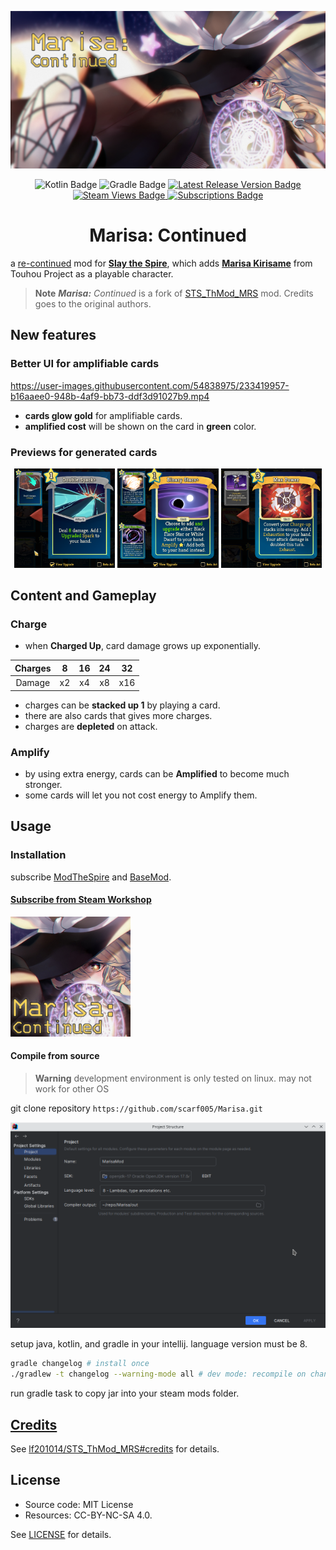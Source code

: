 [![Banner image depicting Kirisame Marisa and the title 'Marisa: Continued'](docs/repoTemplate/RepoTemplate.png)][workshop]

<div align="center">
  <img alt="Kotlin Badge"
    src="https://img.shields.io/badge/kotlin-%237F52FF.svg?style=for-the-badge&logo=kotlin&logoColor=white" />
  <img alt="Gradle Badge"
    src="https://img.shields.io/badge/Gradle-02303A.svg?style=for-the-badge&logo=Gradle&logoColor=white" />
  <a href="https://github.com/scarf005/Marisa/releases/latest">
    <img alt="Latest Release Version Badge"
      src="https://img.shields.io/github/v/release/scarf005/Marisa?style=for-the-badge" />
  </a>
  <a href="https://steamcommunity.com/sharedfiles/filedetails/?id=2902980404">
    <img alt="Steam Views Badge"
      src="https://img.shields.io/steam/views/2902980404?style=for-the-badge">
  </a>
  <a href="https://steamcommunity.com/sharedfiles/filedetails/?id=2902980404">
    <img alt="Subscriptions Badge"
      src="https://img.shields.io/steam/subscriptions/2902980404?style=for-the-badge" />
  </a>
  <h1>Marisa: Continued</h1>
</div>

a [re-continued][original] mod for [**Slay the Spire**][sts], which adds
**[Marisa Kirisame][marisa]** from Touhou Project as a playable character.

> **Note** _**Marisa:** Continued_ is a fork of [STS_ThMod_MRS][original-github]
> mod. Credits goes to the original authors.

## New features

### Better UI for amplifiable cards

https://user-images.githubusercontent.com/54838975/233419957-b16aaee0-948b-4af9-bb73-ddf3d91027b9.mp4

- **cards glow gold** for amplifiable cards.
- **amplified cost** will be shown on the card in **green** color.

### Previews for generated cards

<div align="center">
  <img src="docs/preview/01.png" width="32%" alt="Double Spark" />
  <img src="docs/preview/02.png" width="32%" alt="Binary Stars+" />
  <img src="docs/preview/03.png" width="32%" alt="Max Power" />
</div>

## Content and Gameplay

### Charge

- when **Charged Up**, card damage grows up exponentially.

| Charges |  8  | 16  | 24  | 32  |
| :-----: | :-: | :-: | :-: | :-: |
| Damage  | x2  | x4  | x8  | x16 |

- charges can be **stacked up 1** by playing a card.
- there are also cards that gives more charges.
- charges are **depleted** on attack.

### Amplify

- by using extra energy, cards can be **Amplified** to become much stronger.
- some cards will let you not cost energy to Amplify them.

## Usage

### Installation

subscribe [ModTheSpire][modthespire] and [BaseMod][basemod].

[modthespire]: https://steamcommunity.com/sharedfiles/filedetails/?l=koreana&id=1605060445
[basemod]: https://steamcommunity.com/sharedfiles/filedetails/?id=1605833019

#### [Subscribe from Steam Workshop][workshop]

<a href="https://steamcommunity.com/sharedfiles/filedetails/?id=2902980404">
  <img alt="Link to Steam Workshop displaying Project Thumbnail" src="docs/thumbnail/image.jpg" style="width: 20vw">
</a>

#### Compile from source

> **Warning** development environment is only tested on linux. may not work for
> other OS

git clone repository `https://github.com/scarf005/Marisa.git`

![Intellij's Project Structure window, with its Language Level set to 8 and SDK to openjdk-17](docs/ProjectStructure.png)

setup java, kotlin, and gradle in your intellij. language version must be 8.

```sh
gradle changelog # install once
./gradlew -t changelog --warning-mode all # dev mode: recompile on changes
```

run gradle task to copy jar into your steam mods folder.

## [Credits][original-credit]

See [lf201014/STS_ThMod_MRS#credits][original-credit] for details.

## License

- Source code: MIT License
- Resources: CC-BY-NC-SA 4.0.

See [LICENSE](LICENSE) for details.

[original]: https://steamcommunity.com/sharedfiles/filedetails/?id=1614104912
[original-github]: https://github.com/lf201014/STS_ThMod_MRS
[original-credit]: https://github.com/lf201014/STS_ThMod_MRS#credits
[sts]: https://store.steampowered.com/app/646570/Slay_the_Spire/
[marisa]: https://en.touhouwiki.net/wiki/Kirisame_Marisa
[workshop]: https://steamcommunity.com/sharedfiles/filedetails/?id=2902980404
